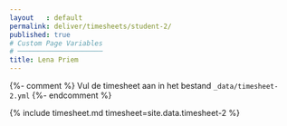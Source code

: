 ```yaml
---
layout   : default
permalink: deliver/timesheets/student-2/
published: true
# Custom Page Variables
# ─────────────────────
title: Lena Priem
---
```

{%- comment %}
Vul de timesheet aan in het bestand `_data/timesheet-2.yml`
{%- endcomment %}

{% include timesheet.md timesheet=site.data.timesheet-2 %}